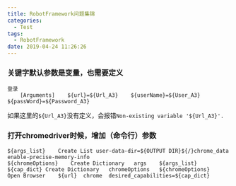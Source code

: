 ```yaml
---
title: RobotFramework问题集锦
categories:
  - Test
tags:
  - RobotFramework
date: 2019-04-24 11:26:26
---
```

### 关键字默认参数是变量，也需要定义
```
登录
    [Arguments]    ${url}=${Url_A3}    ${userName}=${User_A3}    ${passWord}=${Password_A3}
```
如果这里的`${Url_A3}`没有定义，会报错`Non-existing variable '${Url_A3}'.`

### 打开chromedriver时候，增加（命令行）参数
```
${args_list}	Create List	user-data-dir=${OUTPUT DIR}${/}chrome_data	enable-precise-memory-info
${chromeOptions}	Create Dictionary	args	${args_list}
${cap_dict}	Create Dictionary	chromeOptions	${chromeOptions}
Open Browser	${url}	chrome	desired_capabilities=${cap_dict}
```

